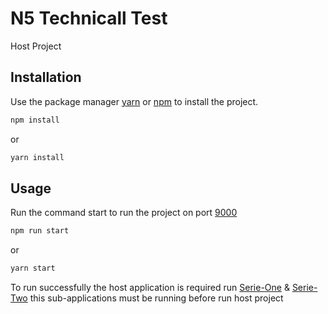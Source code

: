 # N5 Technicall Test

Host Project

## Installation

Use the package manager [yarn](https://yarnpkg.com/) or [npm](https://www.npmjs.com/) to install the project.

```bash
npm install 
```
or

```bash
yarn install
```
## Usage

Run the command start to run the project on port [9000](http:localhost:9000)

```bash
npm run start
```
or

```bash
yarn start
```

To run successfully the host application is required run [Serie-One](https://github.com/Aujemd/serie-one) & [Serie-Two](https://github.com/Aujemd/serie-two) this sub-applications must be running before run host project
